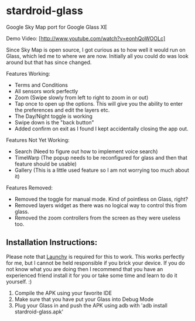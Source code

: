 stardroid-glass
===============

Google Sky Map port for Google Glass XE

Demo Video: [http://www.youtube.com/watch?v=eonhQoWOOLc]

Since Sky Map is open source, I got curious as to how well it would run on Glass, which led me to where we are now.  Initially all you could do was look around but that has since changed.

Features Working:
 *   Terms and Conditions
 *   All sensors work perfectly
 *   Zoom (Swipe slowly from left to right to zoom in or out)
 *   Tap once to open up the options.  This will give you the ability to enter the preferences and edit the layers etc.
 *   The Day/Night toggle is working
 *   Swipe down is the "back button"
 *   Added confirm on exit as I found I kept accidentally closing the app out.

Features Not Yet Working:
 *   Search (Need to figure out how to implement voice search)
 *   TimeWarp (The popup needs to be reconfigured for glass and then that feature should be usable)
 *   Gallery (This is a little used feature so I am not worrying too much about it)
 
Features Removed:
 *   Removed the toggle for manual mode.  Kind of pointless on Glass, right?
 *   Removed layers widget as there was no logical way to control this from glass.
 *   Removed the zoom controllers from the screen as they were useless too.
 
## Installation Instructions:
Please note that [Launchy](https://github.com/kaze0/launchy) is required for this to work.  This works perfectly for me, but I cannot be held responsible if you brick your device.  If you do not know what you are doing then I recommend that you have an experienced friend install it for you or take some time and learn to do it yourself. :)
 1.   Compile the APK using your favorite IDE
 2.   Make sure that you have put your Glass into Debug Mode
 3.   Plug your Glass in and push the APK using adb with 'adb install stardroid-glass.apk'   